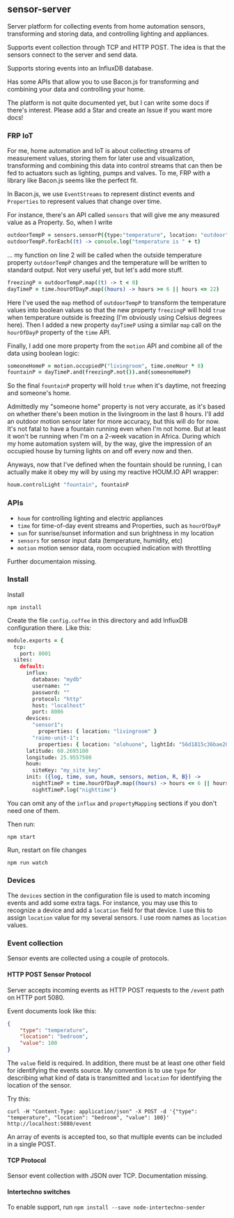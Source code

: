 ## sensor-server

Server platform for collecting events from home automation sensors, transforming and storing data, and controlling lighting and appliances.

Supports event collection through TCP and HTTP POST. The idea is that the sensors connect to the server and send data.

Supports storing events into an InfluxDB database.

Has some APIs that allow you to use Bacon.js for transforming and combining your data and controlling your home.

The platform is not quite documented yet, but I can write some docs if there's interest. Please add a Star and create an Issue if you want more docs!

### FRP IoT

For me, home automation and IoT is about collecting streams of measurement values, storing them for later use and visualization, 
transforming and combining this data into control streams that can then be fed to actuators such as lighting, pumps and valves. To me, 
FRP with a library like Bacon.js seems like the perfect fit.

In Bacon.js, we use `EventStreams` to represent distinct events and `Properties` to represent values that change over time.

For instance, there's an API called `sensors` that will give me any measured value as a Property. So, when I write

```coffeescript
outdoorTempP = sensors.sensorP({type:"temperature", location: "outdoor"})
outdoorTempP.forEach((t) -> console.log("temperature is " + t)
````

... my function on line 2 will be called when the outside temperature property `outdoorTempP` changes and the temperature will be written to standard output. 
Not very useful yet, but let's add more stuff.

```coffeescript
freezingP = outdoorTempP.map((t) -> t < 0)
dayTimeP = time.hourOfDayP.map((hours) -> hours >= 6 || hours <= 22)
````

Here I've used the `map` method of `outdoorTempP` to transform the temperature values into boolean values so that the new 
property `freezingP` will hold `true` when temperature outside is freezing (I'm obviously using Celsius degrees here). 
Then I added a new property `dayTimeP` using a similar `map` call on the `hourOfDayP` property of the `time` API.

Finally, I add one more property from the `motion` API and combine all of the data using boolean logic:

```coffeescript
someoneHomeP = motion.occupiedP("livingroom", time.oneHour * 8)
fountainP = dayTimeP.and(freezingP.not()).and(someoneHomeP)
```

So the final `fountainP` property will hold `true` when it's daytime, not freezing and someone's home. 

Admittedly my "someone home" property is not very accurate, as it's based on whether there's been motion in the livingroom in the last 8 hours. I'll add an outdoor motion sensor later for more accuracy, but this will do for now. It's not fatal to have a fountain running even when I'm not home. But at least it won't be running when I'm on a 2-week vacation in Africa. During which my home automation system will, by the way, give the impression of an occupied house by turning lights on and off every now and then.

Anyways, now that I've defined when the fountain should be running, I can actually make it obey my will by using my reactive HOUM.IO API wrapper:

```coffeescript
houm.controlLight "fountain", fountainP
````

### APIs

- `houm` for controlling lighting and electric appliances
- `time` for time-of-day event streams and Properties, such as `hourOfDayP`
- `sun` for sunrise/sunset information and sun brightness in my location
- `sensors` for sensor input data (temperature, humidity, etc)
- `motion` motion sensor data, room occupied indication with throttling

Further documentaion missing.

### Install

Install

    npm install

Create the file `config.coffee` in this  directory and add InfluxDB configuration there. Like this:

```coffeescript
module.exports = {
  tcp:
    port: 8001
  sites:
    default:
      influx:
        database: "mydb"
        username: ""
        password: ""
        protocol: "http"
        host: "localhost"
        port: 8086
      devices:
        "sensor1":
          properties: { location: "livingroom" }
        "raimo-unit-1":
          properties: { location: "olohuone", lightId: "56d1815c36bae20300614d31"}
      latitude: 60.2695100
      longitude: 25.9557500
      houm:
        siteKey: "my_site_key"
      init: ({log, time, sun, houm, sensors, motion, R, B}) ->
        nightTimeP = time.hourOfDayP.map((hours) -> hours <= 6 || hours >= 21)
        nightTimeP.log("nighttime")
```

You can omit any of the `influx` and `propertyMapping` sections if you don't need one of them.

Then run:

    npm start

Run, restart on file changes

    npm run watch

### Devices

The `devices` section in the configuration file is used to match incoming events and add some extra tags. For instance,
you may use this to recognize a device and add a `location` field for that device. I use this to assign `location` value for my 
several sensors. I use room names as `location` values.

### Event collection

Sensor events are collected using a couple of protocols.

#### HTTP POST Sensor Protocol

Server accepts incoming events as HTTP POST requests to the `/event` path on HTTP port 5080.

Event documents look like this:

```json
{
    "type": "temperature", 
    "location": "bedroom", 
    "value": 100
}
```

The `value` field is required. In addition, there must be at least one other field for identifying the events source. My convention is to use `type` for describing what kind of data is transmitted and `location` for identifying the location of the sensor.

Try this:

    curl -H "Content-Type: application/json" -X POST -d '{"type": "temperature", "location": "bedroom", "value": 100}' http://localhost:5080/event

An array of events is accepted too, so that multiple events can be included in a single POST.

#### TCP Protocol

Sensor event collection with JSON over TCP. Documentation missing.

#### Intertechno switches ####

To enable support, run `npm install --save node-intertechno-sender`